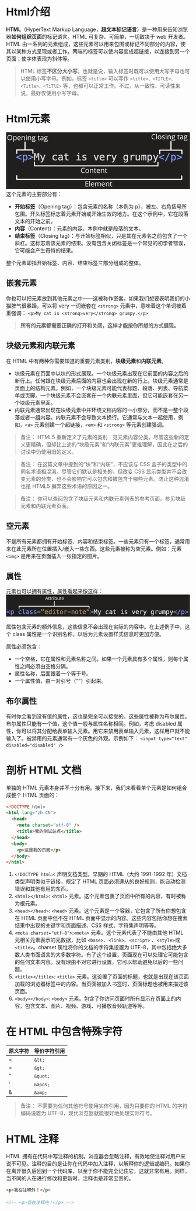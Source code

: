 # Html介绍
**HTML**（HyperText Markup Language，**超文本标记语言**）是一种用来告知浏览器**如何组织页面**的标记语言。HTML 可复杂、可简单，一切取决于 web 开发者。HTML 由一系列的元素组成，这些元素可以用来包围或标记不同部分的内容，使其以某种方式呈现或者工作。两端的标签可以使内容变成超链接，以连接到另一个页面；使字体表现为斜体等。
>HTML 标签**不区分大小写**。也就是说，输入标签时既可以使用大写字母也可以使用小写字母。例如，标签 `<title>` 可以写作 `<title>、<TITLE>、<Title>、<TiTlE>` 等，也都可以正常工作。不过，从一致性、可读性来说，最好仅使用小写字母。

# Html元素
![](images/2023-05-31-09-23-42.png)
这个元素的主要部分有：

- **开始标签**（Opening tag）：包含元素的名称（本例为 p），被左、右角括号所包围。开头标签标志着元素开始或开始生效的地方。在这个示例中，它在段落文本的开始之前。
- **内容**（Content）：元素的内容，本例中就是段落的文本。
- **结束标签**（Closing tag）：与开始标签相似，只是其在元素名之前包含了一个斜杠。这标志着该元素的结束。没有包含关闭标签是一个常见的初学者错误，它可能会产生奇特的结果。

整个元素即指开始标签、内容、结束标签三部分组成的整体。

## 嵌套元素
你也可以把元素放到其他元素之中——这被称作嵌套。如果我们想要表明我们的小猫脾气很暴躁，可以将 very 一词嵌套在 `<strong>` 元素中，意味着这个单词被着重强调：
`<p>My cat is <strong>very</strong> grumpy.</p>`
>**所有的元素都需要正确的打开和关闭，这样才能按你所想的方式展现。**

## 块级元素和内联元素
在 HTML 中有两种你需要知道的重要元素类别，**块级元素**和**内联元素**。

- 块级元素在页面中以块的形式展现。一个块级元素出现在它前面的内容之后的新行上。任何跟在块级元素后面的内容也会出现在新的行上。块级元素通常是页面上的结构元素。例如，一个块级元素可能代表标题、段落、列表、导航菜单或页脚。一个块级元素不会嵌套在一个内联元素里面，但它可能嵌套在另一个块级元素里面。
- 内联元素通常出现在块级元素中并环绕文档内容的一小部分，而不是一整个段落或者一组内容。内联元素不会导致文本换行。它通常与文本一起使用，例如，`<a>` 元素创建一个超链接，`<em>` 和 `<strong>` 等元素创建强调。
  
>备注： HTML5 重新定义了元素的类别：见元素内容分类。尽管这些新的定义更精确，但却比上述的“块级元素”和“内联元素”更难理解，因此在之后的讨论中仍使用旧的定义。

>备注： 在这篇文章中提到的“块”和“内联”，不应该与 CSS 盒子的类型中的同名术语相混淆。尽管它们默认是相关的，但改变 CSS 显示类型并不会改变元素的分类，也不会影响它可以包含和被包含于哪些元素。防止这种混淆也是 HTML5 摒弃这些术语的原因之一。

>备注： 你可以查阅包含了块级元素和内联元素列表的参考页面。参见块级元素和内联元素页面。

## 空元素
不是所有元素都拥有开始标签、内容和结束标签。一些元素只有一个标签，通常用来在此元素所在位置插入/嵌入一些东西。这些元素被称为空元素。例如：元素 `<img>` 是用来在页面插入一张指定的图片。

## 属性
元素也可以拥有属性，属性看起来像这样：
![](images/2023-05-31-09-36-59.png)

属性包含元素的额外信息，这些信息不会出现在实际的内容中。在上述例子中，这个 class 属性是一个识别名称，以后为元素设置样式信息时更加方便。

属性必须包含：

- 一个空格，它在属性和元素名称之间。如果一个元素具有多个属性，则每个属性之间必须由空格分隔。
- 属性名称，后面跟着一个等于号。
- 一个属性值，由一对引号（""）引起来。

## 布尔属性
有时你会看到没有值的属性，这也是完全可以接受的。这些属性被称为布尔属性。布尔属性只能有一个值，这个值一般与属性名称相同。例如，考虑 disabled 属性，你可以将其分配给表单输入元素。用它来禁用表单输入元素，这样用户就不能输入了。被禁用的元素通常有一个灰色的外观。示例如下：
`<input type="text" disabled="disabled" />`

# 剖析 HTML 文档
单独的 HTML 元素本身并不十分有用。接下来，我们来看看单个元素是如何组合成整个 HTML 页面的：
```html
<!DOCTYPE html>
<html lang="zh-CN">
  <head>
    <meta charset="utf-8" />
    <title>我的测试站点</title>
  </head>
  <body>
    <p>这是我的页面</p>
  </body>
</html>
```
1. `<!DOCTYPE html>`: 声明文档类型。早期的 HTML（大约 1991-1992 年）文档类型声明类似于链接，规定了 HTML 页面必须遵从的良好规则，能自动检测错误和其他有用的东西。
2. `<html></html>`: `<html>` 元素。这个元素包裹了页面中所有的内容，有时被称为根元素。
3. `<head></head>`: `<head>` 元素。这个元素是一个容器，它包含了所有你想包含在 HTML 页面中但不在 HTML 页面中显示的内容。这些内容包括你想在搜索结果中出现的关键字和页面描述、CSS 样式、字符集声明等等。
4. `<meta charset="utf-8">`:`<meta>` 元素。这个元素代表了不能由其他 HTML 元相关元素表示的元数据，比如 `<base>`、`<link>`、`<script>` 、`<style>`或 `<title>`。charset 属性将你的文档的字符集设置为 UTF-8，其中包括绝大多数人类书面语言的大多数字符。有了这个设置，页面现在可以处理它可能包含的任何文本内容。没有理由不对它进行设置，它可以帮助避免以后的一些问题。
5. `<title></title>`: `<title>` 元素。这设置了页面的标题，也就是出现在该页面加载的浏览器标签中的内容。当页面被加入书签时，页面标题也被用来描述该页面。
6. `<body></body>`: `<body>` 元素。包含了你访问页面时所有显示在页面上的内容，包含文本、图片、视频、游戏、可播放音频轨道等等。

# 在 HTML 中包含特殊字符
| 原义字符 | 等价字符引用 |
| ---- | ---- |
| < |`&lt;` |
| > |`&gt;` |
| " |`&quot;` |
| ' |`&apos;` |
| & |`&amp;` |

>备注： 不需要为任何其他符号使用实体引用，因为只要你的 HTML 的字符编码设置为 UTF-8，现代浏览器就能很好地处理实际符号。

# HTML 注释
HTML 拥有在代码中写注释的机制。浏览器会忽略注释，有效地使注释对用户来说不可见。注释的目的是让你在代码中加入注释，以解释你的逻辑或编码。如果你在离开很久后回到一个代码库，以至于你不能完全记住它，这就非常有用。同样，当不同的人在进行修改和更新时，注释也是非常宝贵的。
```html
<p>我在注释外！</p>

<!-- <p>我在注释内！</p> -->
```

